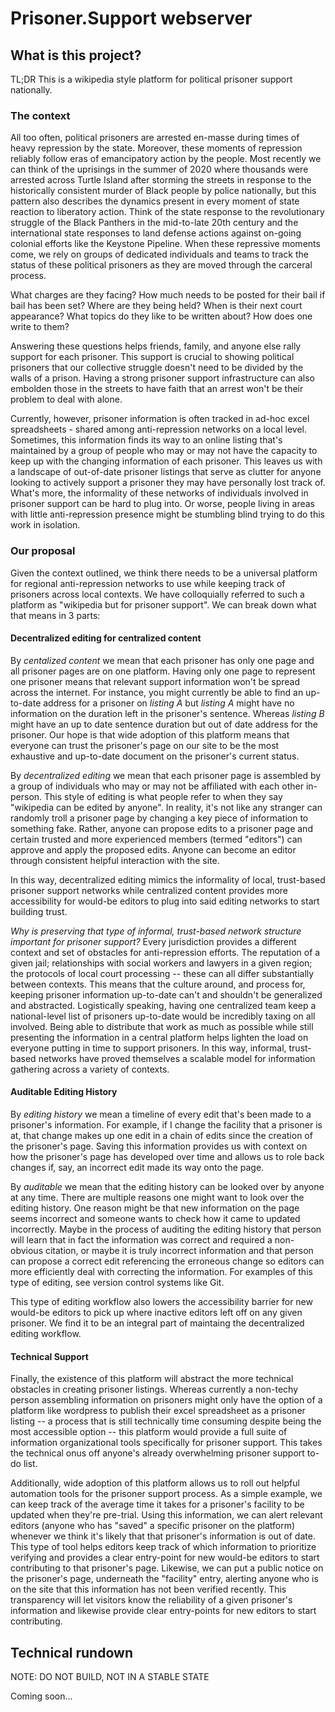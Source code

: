 # Prisoner.Support webserver

## What is this project?

TL;DR This is a wikipedia style platform for political prisoner support nationally.

### The context

All too often, political prisoners are arrested en-masse during times of heavy repression by the state. Moreover, these moments of repression reliably follow eras of emancipatory action by the people. Most recently we can think of the uprisings in the summer of 2020 where thousands were arrested across Turtle Island after storming the streets in response to the historically consistent murder of Black people by police nationally, but this pattern also describes the dynamics present in every moment of state reaction to liberatory action. Think of the state response to the revolutionary struggle of the Black Panthers in the mid-to-late 20th century and the international state responses to land defense actions against on-going colonial efforts like the Keystone Pipeline. When these repressive moments come, we rely on groups of dedicated individuals and teams to track the status of these political prisoners as they are moved through the carceral process.

What charges are they facing? How much needs to be posted for their bail if bail has been set? Where are they being held? When is their next court appearance? What topics do they like to be written about? How does one write to them?

Answering these questions helps friends, family, and anyone else rally support for each prisoner. This support is crucial to showing political prisoners that our collective struggle doesn't need to be divided by the walls of a prison. Having a strong prisoner support infrastructure can also embolden those in the streets to have faith that an arrest won't be their problem to deal with alone. 

Currently, however, prisoner information is often tracked in ad-hoc excel spreadsheets - shared among anti-repression networks on a local level. Sometimes, this information finds its way to an online listing that's maintained by a group of people who may or may not have the capacity to keep up with the changing information of each prisoner. This leaves us with a landscape of out-of-date prisoner listings that serve as clutter for anyone looking to actively support a prisoner they may have personally lost track of. What's more, the informality of these networks of individuals involved in prisoner support can be hard to plug into. Or worse, people living in areas with little anti-repression presence might be stumbling blind trying to do this work in isolation.

### Our proposal

Given the context outlined, we think there needs to be a universal platform for regional anti-repression networks to use while keeping track of prisoners across local contexts. We have colloquially referred to such a platform as "wikipedia but for prisoner support". We can break down what that means in 3 parts:

#### Decentralized editing for centralized content

By *centalized content* we mean that each prisoner has only one page and all prisoner pages are on one platform. Having only one page to represent one prisoner means that relevant support information won't be spread across the internet. For instance, you might currently be able to find an up-to-date address for a prisoner on *listing A* but *listing A* might have no information on the duration left in the prisoner's sentence. Whereas *listing B* might have an up to date sentence duration but out of date address for the prisoner. Our hope is that wide adoption of this platform means that everyone can trust the prisoner's page on our site to be the most exhaustive and up-to-date document on the prisoner's current status.

By *decentralized editing* we mean that each prisoner page is assembled by a group of individuals who may or may not be affiliated with each other in-person. This style of editing is what people refer to when they say "wikipedia can be edited by anyone". In reality, it's not like any stranger can randomly troll a prisoner page by changing a key piece of information to something fake. Rather, anyone can propose edits to a prisoner page and certain trusted and more experienced members (termed "editors") can approve and apply the proposed edits. Anyone can become an editor through consistent helpful interaction with the site. 

In this way, decentralized editing mimics the informality of local, trust-based prisoner support networks while centralized content provides more accessibility for would-be editors to plug into said editing networks to start building trust.

*Why is preserving that type of informal, trust-based network structure important for prisoner support?* Every jurisdiction provides a different context and set of obstacles for anti-repression efforts. The reputation of a given jail; relationships with social workers and lawyers in a given region; the protocols of local court processing -- these can all differ substantially between contexts. This means that the culture around, and process for, keeping prisoner information up-to-date can't and shouldn't be generalized and abstracted. Logistically speaking, having one centralized team keep a national-level list of prisoners up-to-date would be incredibly taxing on all involved. Being able to distribute that work as much as possible while still presenting the information in a central platform helps lighten the load on everyone putting in time to support prisoners. In this way, informal, trust-based networks have proved themselves a scalable model for information gathering across a variety of contexts.

#### Auditable Editing History

By *editing history* we mean a timeline of every edit that's been made to a prisoner's information. For example, if I change the facility that a prisoner is at, that change makes up one edit in a chain of edits since the creation of the prisoner's page. Saving this information provides us with context on how the prisoner's page has developed over time and allows us to role back changes if, say, an incorrect edit made its way onto the page. 

By *auditable* we mean that the editing history can be looked over by anyone at any time. There are multiple reasons one might want to look over the editing history. One reason might be that new information on the page seems incorrect and someone wants to check how it came to updated incorrectly. Maybe in the process of auditing the editing history that person will learn that in fact the information was correct and required a non-obvious citation, or maybe it is truly incorrect information and that person can propose a correct edit referencing the erroneous change so editors can more efficiently deal with correcting the information. For examples of this type of editing, see version control systems like Git.

This type of editing workflow also lowers the accessibility barrier for new would-be editors to pick up where inactive editors left off on any given prisoner. We find it to be an integral part of maintaing the decentralized editing workflow.

#### Technical Support

Finally, the existence of this platform will abstract the more technical obstacles in creating prisoner listings. Whereas currently a non-techy person assembling information on prisoners might only have the option of a platform like wordpress to publish their excel spreadsheet as a prisoner listing -- a process that is still technically time consuming despite being the most accessible option -- this platform would provide a full suite of information organizational tools specifically for prisoner support. This takes the technical onus off anyone's already overwhelming prisoner support to-do list. 

Additionally, wide adoption of this platform allows us to roll out helpful automation tools for the prisoner support process. As a simple example, we can keep track of the average time it takes for a prisoner's facility to be updated when they're pre-trial. Using this information, we can alert relevant editors (anyone who has "saved" a specific prisoner on the platform) whenever we think it's likely that that prisoner's information is out of date. This type of tool helps editors keep track of which information to prioritize verifying and provides a clear entry-point for new would-be editors to start contributing to that prisoner's page. Likewise, we can put a public notice on the prisoner's page, underneath the "facility" entry, alerting anyone who is on the site that this information has not been verified recently. This transparency will let visitors know the reliability of a given prisoner's information and likewise provide clear entry-points for new editors to start contributing.

## Technical rundown

NOTE: DO NOT BUILD, NOT IN A STABLE STATE

Coming soon...
